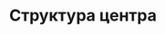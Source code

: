 ---
layout: structureRPC
permalink: /structure/
title: Структура центра
# tagline: HMFAYSAL V2, a Jekyll Theme
# tags: [about, Jekyll, theme, responsive]
# modified: 9-9-2013
# image:
#   feature: texture-feature-02.jpg
#   credit: Texture Lovers
#   creditlink: http://texturelovers.com
---